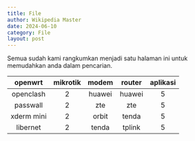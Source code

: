 ```yaml
---
title: File
author: Wikipedia Master
date: 2024-06-10
category: File
layout: post
---
```


Semua sudah kami rangkumkan menjadi satu halaman ini untuk memudahkan anda dalam pencarian.

<div class="table-wrapper" markdown="block">

|openwrt|mikrotik|modem|router|aplikasi|
|:-:|:-:|:-:|:-:|:-:|
|openclash|2|huawei|huawei|5|
|passwall|2|zte|zte|5|
|xderm mini|2|orbit|tenda|5|
|libernet|2|tenda|tplink|5|

</div>
